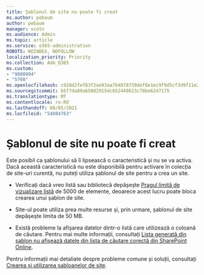 ```yaml
---
title: Șablonul de site nu poate fi creat
ms.author: pebaum
author: pebaum
manager: scotv
ms.audience: Admin
ms.topic: article
ms.service: o365-administration
ROBOTS: NOINDEX, NOFOLLOW
localization_priority: Priority
ms.collection: Adm_O365
ms.custom:
- "9000094"
- "5708"
ms.openlocfilehash: c928d2fef83f2ae93aa764078739def8e1ec9f9d5cf3d9f11e22cd20702d4ddd
ms.sourcegitcommit: b5f7da89a650d2915dc652449623c78be6247175
ms.translationtype: MT
ms.contentlocale: ro-RO
ms.lasthandoff: 08/05/2021
ms.locfileid: "54084763"
---
```

# <a name="site-template-cannot-be-created"></a>Șablonul de site nu poate fi creat

Este posibil ca șablonului să îi lipsească o caracteristică și nu se va activa. Dacă această caracteristică nu este disponibilă pentru activare în colecția de site-uri curentă, nu puteți utiliza șablonul de site pentru a crea un site.

- Verificați dacă vreo listă sau bibliotecă depășește [Pragul limită de vizualizare listă](https://support.office.com/article/Manage-large-lists-and-libraries-in-SharePoint-B8588DAE-9387-48C2-9248-C24122F07C59) de 5000 de elemente, deoarece acest lucru poate bloca crearea unui șablon de site.

- Site-ul poate utiliza prea multe resurse și, prin urmare, șablonul de site depășește limita de 50 MB.

- Există probleme la afișarea datelor dintr-o listă care utilizează o coloană de căutare. Pentru mai multe informații, consultați [Lista generată din șablon nu afișează datele din lista de căutare corectă din SharePoint Online](https://docs.microsoft.com/sharepoint/support/lists-and-libraries/template-generated-list-incorrect-data).

Pentru informații mai detaliate despre probleme comune și soluții, consultați [Crearea și utilizarea șabloanelor de site](https://support.office.com/article/Create-and-use-site-templates-60371B0F-00E0-4C49-A844-34759EBDD989).
